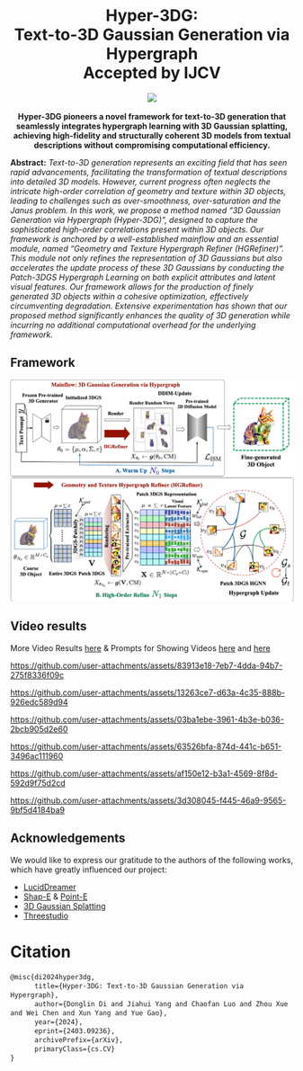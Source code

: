 <div align="center">

# Hyper-3DG:<br> Text-to-3D Gaussian Generation via Hypergraph<br> Accepted by IJCV


<p align="center">
<a href="https://arxiv.org/abs/2403.09236"><img src="https://img.shields.io/badge/Arxiv-2403.09236-B31B1B.svg"></a>
</p>


**Hyper-3DG pioneers a novel framework for text-to-3D generation that seamlessly integrates hypergraph learning with 3D Gaussian splatting, achieving high-fidelity and structurally coherent 3D models from textual descriptions without compromising computational efficiency.**


</div>



**Abstract:** *Text-to-3D generation represents an exciting field that has seen rapid advancements, facilitating the transformation of textual descriptions into detailed 3D models. However, current progress often neglects the intricate high-order correlation of geometry and texture within 3D objects, leading to challenges such as over-smoothness, over-saturation and the Janus problem. In this work, we propose a method named “3D Gaussian Generation via Hypergraph (Hyper-3DG)”, designed to capture the sophisticated high-order correlations present within 3D objects. Our framework is anchored by a well-established mainflow and an essential module, named “Geometry and Texture Hypergraph Refiner (HGRefiner)”. This module not only refines the representation of 3D Gaussians but also accelerates the update process of these 3D Gaussians by conducting the Patch-3DGS Hypergraph Learning on both explicit attributes and latent visual features. Our framework allows for the production of finely generated 3D objects within a cohesive optimization, effectively circumventing degradation. Extensive experimentation has shown that our proposed method significantly enhances the quality of 3D generation while incurring no additional computational overhead for the underlying framework.*
## Framework
![Hyper-3DG framework](contents/fig_framework.png)

## Video results 
More Video Results [here](contents/Supplementary_material) & Prompts for Showing Videos [here](contents/Supplementary_material/comparison/prompts.txt) and [here](contents/Supplementary_material/user_study/user_study_prompts.txt)

https://github.com/user-attachments/assets/83913e18-7eb7-4dda-94b7-275f8336f09c

https://github.com/user-attachments/assets/13263ce7-d63a-4c35-888b-926edc589d94

https://github.com/user-attachments/assets/03ba1ebe-3961-4b3e-b036-2bcb905d2e60

https://github.com/user-attachments/assets/63526bfa-874d-441c-b651-3496ac111960

https://github.com/user-attachments/assets/af150e12-b3a1-4569-8f8d-592d9f75d2cd

https://github.com/user-attachments/assets/3d308045-f445-46a9-9565-9bf5d4184ba9



## Acknowledgements

We would like to express our gratitude to the authors of the following works, which have greatly influenced our project:

- [LucidDreamer](https://github.com/EnVision-Research/LucidDreamer)
- [Shap-E](https://github.com/openai/shap-e) & [Point-E](https://github.com/openai/point-e)
- [3D Gaussian Splatting](https://github.com/graphdeco-inria/gaussian-splatting)
- [Threestudio](https://github.com/threestudio-project/threestudio)


# Citation
```shell
@misc{di2024hyper3dg,
      title={Hyper-3DG: Text-to-3D Gaussian Generation via Hypergraph}, 
      author={Donglin Di and Jiahui Yang and Chaofan Luo and Zhou Xue and Wei Chen and Xun Yang and Yue Gao},
      year={2024},
      eprint={2403.09236},
      archivePrefix={arXiv},
      primaryClass={cs.CV}
}
```




<!-- #### A DSLR Photo of a bald eagle
![A DSLR Photo of a bald eagle](./contents/a_bald_eagle.gif)

#### A DSLR Photo of a bloody lion with sharp tooth
![A DSLR Photo of a bloody lion with sharp tooth](./contents/a_bloody_lion_with_sharp_tooth.gif)

#### A pair of green headphones
![A pair of green headphones](./contents/a_pair_of_green_headphones.gif)
https://github.com/user-attachments/assets/8f15a379-cfcc-47be-9c0b-1aeec79dd9fb 

#### A cat wearing armor
![A cat wearing armor](./contents/a_cat_wearing_armor.gif)

#### A DSLR photo of a handbag
![A DSLR photo of a handbag](./contents/a_handbag.gif)

#### A DSLR photo of a pink luxury family SUV
![A DSLR photo of a pink luxury family SUV](./contents/a_pink_suv.gif)

#### A sleek cyberpunk fighter jet adorned with neon lights and chrome plating, ultra realistic, 8k, HD
![A sleek cyberpunk fighter jet adorned with neon lights and chrome plating, ultra realistic, 8k, HD](./contents/a_sleek_fighter.gif)

#### a steam engine train, high resolution
![a steam engine train, high resolution](./contents/a_steam_train.gif)

#### An apple
![An apple](./contents/an_apple.gif)

#### flamethrower, with fire, scifi, cyberpunk, photorealistic, 8K, HD
![](./contents/a_flamethrower.gif)

#### A DSLR photo of a corgi
![](./contents/a_corgi.gif)

#### A classic packard car
![flamethrower, with fire, scifi, cyberpunk, photorealistic, 8K, HD](./contents/a_packard_car.gif)

#### A ceramic lion
https://github.com/yjhboy/Hyper3DG/assets/101305907/0731db49-c0f8-4085-9bf0-ce5d6c6d3bb9

#### a tulip
https://github.com/yjhboy/Hyper3DG/assets/101305907/b57d9e54-030b-43c4-9bf4-398ffbac0fd9

#### an astronaut in sand beach
https://github.com/yjhboy/Hyper3DG/assets/101305907/423b248f-c150-4e9b-a007-510e6feb90fc

#### an ice cream
https://github.com/yjhboy/Hyper3DG/assets/101305907/3048f859-04eb-4b87-91c6-66ab9766b6f1

#### A beagle in a detectives outfit
https://github.com/yjhboy/Hyper3DG/assets/101305907/d25f8f28-f1ea-4b2f-986b-2b4a68c95bc9 -->





